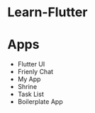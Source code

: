# Learn-Flutter

# Apps
- Flutter UI
- Frienly Chat
- My App
- Shrine
- Task List
- Boilerplate App
